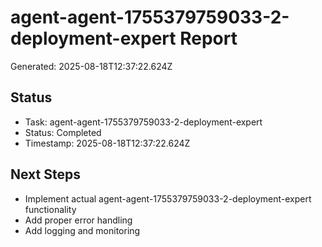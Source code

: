 # agent-agent-1755379759033-2-deployment-expert Report

Generated: 2025-08-18T12:37:22.624Z

## Status
- Task: agent-agent-1755379759033-2-deployment-expert
- Status: Completed
- Timestamp: 2025-08-18T12:37:22.624Z

## Next Steps
- Implement actual agent-agent-1755379759033-2-deployment-expert functionality
- Add proper error handling
- Add logging and monitoring
